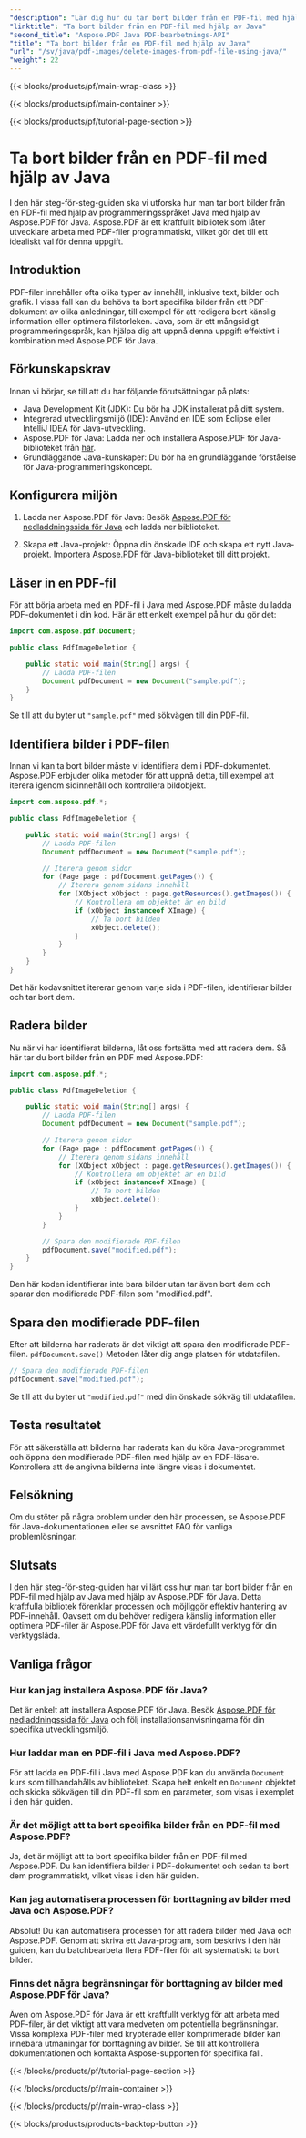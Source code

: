```yaml
---
"description": "Lär dig hur du tar bort bilder från en PDF-fil med hjälp av Java med Aspose.PDF för Java. Steg-för-steg-guide med källkod för effektiv borttagning av bilder i PDF-filer."
"linktitle": "Ta bort bilder från en PDF-fil med hjälp av Java"
"second_title": "Aspose.PDF Java PDF-bearbetnings-API"
"title": "Ta bort bilder från en PDF-fil med hjälp av Java"
"url": "/sv/java/pdf-images/delete-images-from-pdf-file-using-java/"
"weight": 22
---
```


{{< blocks/products/pf/main-wrap-class >}}

{{< blocks/products/pf/main-container >}}

{{< blocks/products/pf/tutorial-page-section >}}

# Ta bort bilder från en PDF-fil med hjälp av Java


I den här steg-för-steg-guiden ska vi utforska hur man tar bort bilder från en PDF-fil med hjälp av programmeringsspråket Java med hjälp av Aspose.PDF för Java. Aspose.PDF är ett kraftfullt bibliotek som låter utvecklare arbeta med PDF-filer programmatiskt, vilket gör det till ett idealiskt val för denna uppgift.

## Introduktion

PDF-filer innehåller ofta olika typer av innehåll, inklusive text, bilder och grafik. I vissa fall kan du behöva ta bort specifika bilder från ett PDF-dokument av olika anledningar, till exempel för att redigera bort känslig information eller optimera filstorleken. Java, som är ett mångsidigt programmeringsspråk, kan hjälpa dig att uppnå denna uppgift effektivt i kombination med Aspose.PDF för Java.

## Förkunskapskrav

Innan vi börjar, se till att du har följande förutsättningar på plats:

- Java Development Kit (JDK): Du bör ha JDK installerat på ditt system.
- Integrerad utvecklingsmiljö (IDE): Använd en IDE som Eclipse eller IntelliJ IDEA för Java-utveckling.
- Aspose.PDF för Java: Ladda ner och installera Aspose.PDF för Java-biblioteket från [här](https://downloads.aspose.com/pdf/java).
- Grundläggande Java-kunskaper: Du bör ha en grundläggande förståelse för Java-programmeringskoncept.

## Konfigurera miljön

1. Ladda ner Aspose.PDF för Java: Besök [Aspose.PDF för nedladdningssida för Java](https://downloads.aspose.com/pdf/java) och ladda ner biblioteket.

2. Skapa ett Java-projekt: Öppna din önskade IDE och skapa ett nytt Java-projekt. Importera Aspose.PDF för Java-biblioteket till ditt projekt.

## Läser in en PDF-fil

För att börja arbeta med en PDF-fil i Java med Aspose.PDF måste du ladda PDF-dokumentet i din kod. Här är ett enkelt exempel på hur du gör det:

```java
import com.aspose.pdf.Document;

public class PdfImageDeletion {

    public static void main(String[] args) {
        // Ladda PDF-filen
        Document pdfDocument = new Document("sample.pdf");
    }
}
```

Se till att du byter ut `"sample.pdf"` med sökvägen till din PDF-fil.

## Identifiera bilder i PDF-filen

Innan vi kan ta bort bilder måste vi identifiera dem i PDF-dokumentet. Aspose.PDF erbjuder olika metoder för att uppnå detta, till exempel att iterera igenom sidinnehåll och kontrollera bildobjekt.

```java
import com.aspose.pdf.*;

public class PdfImageDeletion {

    public static void main(String[] args) {
        // Ladda PDF-filen
        Document pdfDocument = new Document("sample.pdf");

        // Iterera genom sidor
        for (Page page : pdfDocument.getPages()) {
            // Iterera genom sidans innehåll
            for (XObject xObject : page.getResources().getImages()) {
                // Kontrollera om objektet är en bild
                if (xObject instanceof XImage) {
                    // Ta bort bilden
                    xObject.delete();
                }
            }
        }
    }
}
```

Det här kodavsnittet itererar genom varje sida i PDF-filen, identifierar bilder och tar bort dem.

## Radera bilder

Nu när vi har identifierat bilderna, låt oss fortsätta med att radera dem. Så här tar du bort bilder från en PDF med Aspose.PDF:

```java
import com.aspose.pdf.*;

public class PdfImageDeletion {

    public static void main(String[] args) {
        // Ladda PDF-filen
        Document pdfDocument = new Document("sample.pdf");

        // Iterera genom sidor
        for (Page page : pdfDocument.getPages()) {
            // Iterera genom sidans innehåll
            for (XObject xObject : page.getResources().getImages()) {
                // Kontrollera om objektet är en bild
                if (xObject instanceof XImage) {
                    // Ta bort bilden
                    xObject.delete();
                }
            }
        }

        // Spara den modifierade PDF-filen
        pdfDocument.save("modified.pdf");
    }
}
```

Den här koden identifierar inte bara bilder utan tar även bort dem och sparar den modifierade PDF-filen som "modified.pdf".

## Spara den modifierade PDF-filen

Efter att bilderna har raderats är det viktigt att spara den modifierade PDF-filen. `pdfDocument.save()` Metoden låter dig ange platsen för utdatafilen.

```java
// Spara den modifierade PDF-filen
pdfDocument.save("modified.pdf");
```

Se till att du byter ut `"modified.pdf"` med din önskade sökväg till utdatafilen.

## Testa resultatet

För att säkerställa att bilderna har raderats kan du köra Java-programmet och öppna den modifierade PDF-filen med hjälp av en PDF-läsare. Kontrollera att de angivna bilderna inte längre visas i dokumentet.

## Felsökning

Om du stöter på några problem under den här processen, se Aspose.PDF för Java-dokumentationen eller se avsnittet FAQ för vanliga problemlösningar.

## Slutsats

I den här steg-för-steg-guiden har vi lärt oss hur man tar bort bilder från en PDF-fil med hjälp av Java med hjälp av Aspose.PDF för Java. Detta kraftfulla bibliotek förenklar processen och möjliggör effektiv hantering av PDF-innehåll. Oavsett om du behöver redigera känslig information eller optimera PDF-filer är Aspose.PDF för Java ett värdefullt verktyg för din verktygslåda.

## Vanliga frågor

### Hur kan jag installera Aspose.PDF för Java?

Det är enkelt att installera Aspose.PDF för Java. Besök [Aspose.PDF för nedladdningssida för Java](https://releases.aspose.com/pdf/java/) och följ installationsanvisningarna för din specifika utvecklingsmiljö.

### Hur laddar man en PDF-fil i Java med Aspose.PDF?

För att ladda en PDF-fil i Java med Aspose.PDF kan du använda `Document` kurs som tillhandahålls av biblioteket. Skapa helt enkelt en `Document` objektet och skicka sökvägen till din PDF-fil som en parameter, som visas i exemplet i den här guiden.

### Är det möjligt att ta bort specifika bilder från en PDF-fil med Aspose.PDF?

Ja, det är möjligt att ta bort specifika bilder från en PDF-fil med Aspose.PDF. Du kan identifiera bilder i PDF-dokumentet och sedan ta bort dem programmatiskt, vilket visas i den här guiden.

### Kan jag automatisera processen för borttagning av bilder med Java och Aspose.PDF?

Absolut! Du kan automatisera processen för att radera bilder med Java och Aspose.PDF. Genom att skriva ett Java-program, som beskrivs i den här guiden, kan du batchbearbeta flera PDF-filer för att systematiskt ta bort bilder.

### Finns det några begränsningar för borttagning av bilder med Aspose.PDF för Java?

Även om Aspose.PDF för Java är ett kraftfullt verktyg för att arbeta med PDF-filer, är det viktigt att vara medveten om potentiella begränsningar. Vissa komplexa PDF-filer med krypterade eller komprimerade bilder kan innebära utmaningar för borttagning av bilder. Se till att kontrollera dokumentationen och kontakta Aspose-supporten för specifika fall.

{{< /blocks/products/pf/tutorial-page-section >}}

{{< /blocks/products/pf/main-container >}}

{{< /blocks/products/pf/main-wrap-class >}}

{{< blocks/products/products-backtop-button >}}